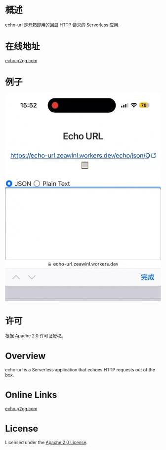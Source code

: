 # 概述

echo-url 是开箱即用的回显 HTTP 请求的 Serverless 应用. 

# 在线地址

[echo.p2gg.com](https://echo.p2gg.com)

# 例子

![demo.gif](demo.gif)

# 许可

根据 Apache 2.0 许可证授权。

# Overview

echo-url is a Serverless application that echoes HTTP requests out of the box.

# Online Links

[echo.p2gg.com](https://echo.p2gg.com)

# License

Licensed under the [Apache 2.0 License](https://github.com/thesomeexp/echo-url/blob/main/LICENSE).